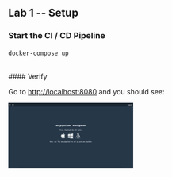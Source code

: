 ## Lab 1 -- Setup

### Start the CI / CD Pipeline

```
docker-compose up
```

<br>
#### Verify

Go to [http://localhost:8080](http://localhost:8080) and you should see:

<img src="resources/lab1-verification.png" width="50%"></img>
